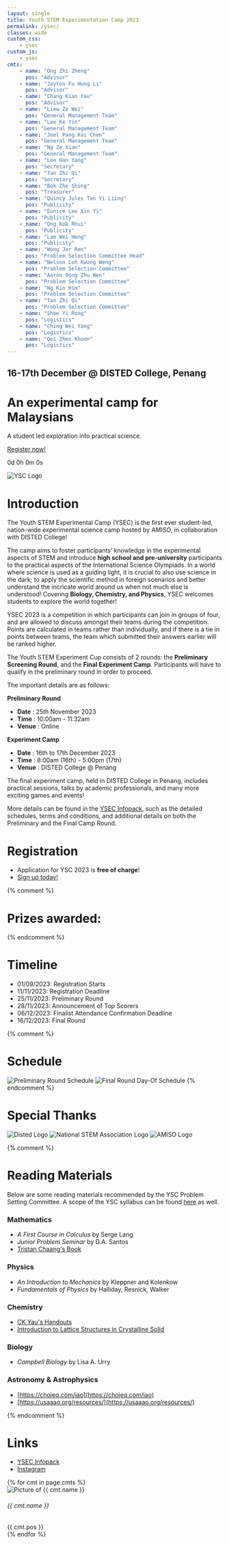 ```yaml
---
layout: single
title: Youth STEM Experimentation Camp 2023
permalink: /ysec/
classes: wide
custom_css:
    - ysec
custom_js:
    - ysec
cmts:
    - name: "Ong Zhi Zheng"
      pos: "Advisor"
    - name: "Joyton Fu Hung Li"
      pos: "Advisor"
    - name: "Chang Kian Yau"
      pos: "Advisor"
    - name: "Liew Ze Wei"
      pos: "General Management Team"
    - name: "Lee Ke Yin"
      pos: "General Management Team"
    - name: "Joel Pang Kai Chen"
      pos: "General Management Team"
    - name: "Ng Ze Xian"
      pos: "General Management Team"
    - name: "Lee Han Yang"
      pos: "Secretary"
    - name: "Tan Zhi Qi"
      pos: "Secretary"
    - name: "Bok Zhe Shing"
      pos: "Treasurer"
    - name: "Quincy Jules Tan Yi Liing"
      pos: "Publicity"
    - name: "Eunice Lee Xin Yi"
      pos: "Publicity"
    - name: "Ong Kok Rhui"
      pos: "Publicity"
    - name: "Lam Wei Heng"
      pos: "Publicity"
    - name: "Wong Jer Ren"
      pos: "Problem Selection Committee Head"
    - name: "Nelson Loh Kwong Weng"
      pos: "Problem Selection Committee"
    - name: "Aaron Oong Zhu Wen"
      pos: "Problem Selection Committee"
    - name: "Ng Kin Him"
      pos: "Problem Selection Committee"
    - name: "Tan Zhi Qi"
      pos: "Problem Selection Committee"
    - name: "Shee Yi Rong"
      pos: "Logistics"
    - name: "Ching Wei Yang"
      pos: "Logistics"
    - name: "Ooi Zhen Khoon"
      pos: "Logistics"
---
```


<div id="hero">
    <div id="countdown">
        <h2>16-17th December @ DISTED College, Penang</h2>
        <h1>An experimental camp for Malaysians</h1>
        <p>A student led exploration into practical science.</p>
        <a href="https://forms.gle/G561WFRcMLX4zfr29" target="_blank">Register now!</a>
        <p id="timer">0d 0h 0m 0s</p>
        <!-- <p id="timer">It's a wrap!</p> -->
        <!-- <p>Thanks to everyone who joined YSC!</p> -->
    </div>
    <div id="logo"><img src="/assets/images/ysec/ysec-logo.png" alt="YSC Logo"/></div>
</div>



# Introduction
The Youth STEM Experimental Camp (YSEC) is the first ever student-led, nation-wide experimental science camp hosted by AMISO, in collaboration with DISTED College!

The camp aims to foster participants’ knowledge in the experimental aspects of STEM and introduce **high school and pre-university** participants to the practical aspects of the International Science Olympiads. In a world where science is used as a guiding light, it is crucial to also use science in the dark; to apply the scientific method in foreign scenarios and better understand the incricate world around us when not much else is understood! Covering **Biology, Chemistry, and Physics**, YSEC welcomes students to explore the world together!

YSEC 2023 is a competition in which participants can join in groups of four, and are allowed to discuss amongst their teams during the competition. Points are calculated in teams rather than individually, and if there is a tie in points between teams, the team which submitted their answers earlier will be ranked higher.

The Youth STEM Experiment Cup consists of 2 rounds: the **Preliminary Screening Round**, and the **Final Experiment Camp**. Participants will have to qualify in the preliminary round in order to proceed.

The important details are as follows:

**Preliminary Round**
- **Date**			: 25th November 2023
- **Time**			: 10:00am - 11:32am
- **Venue**			: Online

**Experiment Camp**
- **Date**			: 16th to 17th December 2023
- **Time**			: 8:00am (16th) - 5:00pm (17th)
- **Venue**			: DISTED College @ Penang

The final experiment camp, held in DISTED College in Penang, includes practical sessions, talks by academic professionals, and many more exciting games and events!

More details can be found in the [YSEC Infopack](https://docs.google.com/document/d/1z4oLtsypTcpf7X5R42FE8y_79gJ14lWaZdiih1w6Aak/edit?usp=sharing), such as the detailed schedules, terms and conditions, and additional details on both the Preliminary and the Final Camp Round.


# Registration
- Application for YSC 2023 is **free of charge**!
- [Sign up today!](https://forms.gle/G561WFRcMLX4zfr29)


{% comment %}
# Prizes awarded:
{% endcomment %}

# Timeline
- 01/09/2023: Registration Starts
- 11/11/2023: Registration Deadline
- 25/11/2023: Preliminary Round
- 28/11/2023: Announcement of Top Scorers
- 06/12/2023: Finalist Attendance Confirmation Deadline
- 16/12/2023: Final Round

{% comment %}
# Schedule
![Preliminary Round Schedule]()
![Final Round Day-Of Schedule]()
{% endcomment %}

# Special Thanks
<!-- DISTED Logo, AMISO Logo -->
<div id="logos">
    <img src="/assets/images/ysec/disted.png" alt="Disted Logo"/>
    <img src="/assets/images/ysec/nsa.png" alt="National STEM Association Logo"/>
    <img src="/assets/images/amiso-logo.png" alt="AMISO Logo"/>
</div>

{% comment %}

# Reading Materials
Below are some reading materials recommended by the YSC Problem Setting Committee.
A scope of the YSC syllabus can be found [here](/assets/images/ysc/YSC_Scope_of_Syllabus.pdf) as well.

### Mathematics
- *A First Course in Calculus* by Serge Lang
- *Junior Problem Seminar* by D.A. Santos
- [Tristan Chaang's Book](https://play.google.com/store/books/details?id=N-WuEAAAQBAJ)

### Physics
- *An Introduction to Mechanics* by Kleppner and Kolenkow
- *Fundamentals of Physics* by Halliday, Resnick, Walker

### Chemistry
- [CK Yau's Handouts](https://drive.google.com/drive/folders/1_YMI3C_rzULoGbdFbkBGiLnUULl1z4ek?usp=sharing)
- [Introduction to Lattice Structures in Crystalline Solid](https://chem.libretexts.org/Bookshelves/Inorganic_Chemistry/Inorganic_Chemistry_(LibreTexts)/07%3A_The_Crystalline_Solid_State/7.02%3A_Formulas_and_Structures_of_Solids/7.2.02%3A_Lattice_Structures_in_Crystalline_Solids)

### Biology
- *Campbell Biology* by Lisa A. Urry

### Astronomy & Astrophysics
- [https://chojeq.com/iao](https://chojeq.com/iao)
- [https://usaaao.org/resources/](https://usaaao.org/resources/)

{% endcomment %}

# Links
- [YSEC Infopack](https://docs.google.com/document/d/1z4oLtsypTcpf7X5R42FE8y_79gJ14lWaZdiih1w6Aak/edit?usp=sharing)
- [Instagram](https://instagram.com/youthstemexperimentcamp)


<div id="cmts-wrapper">
<div id="cmts">
{% for cmt in page.cmts %}
<div class="tooltip">
  <img src="/assets/images/cmt/{{ cmt.name | replace: ' ', '_' }}.jpg" alt="Picture of {{ cmt.name }}">
  <h6>{{ cmt.name }}</h6>
  <span class="tooltiptext">{{ cmt.pos }}</span>
</div>
{% endfor %}
</div>
</div>
